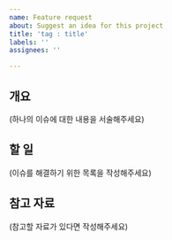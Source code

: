 ```yaml
---
name: Feature request
about: Suggest an idea for this project
title: 'tag : title'
labels: ''
assignees: ''

---
```


## 개요
(하나의 이슈에 대한 내용을 서술해주세요)

 ## 할 일
(이슈를 해결하기 위한 목록을 작성해주세요)

## 참고 자료
(참고할 자료가 있다면 작성해주세요)
